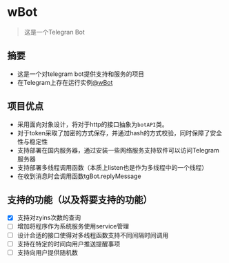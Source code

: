 # wBot

> 这是一个Telegran Bot

## 摘要

* 这是一个对telegram bot提供支持和服务的项目
* 在Telegram上存在运行实例[@wBot](https://t.me/walotta_bot)

## 项目优点

* 采用面向对象设计，将对于http的接口抽象为`botAPI`类。
* 对于token采取了加密的方式保存，并通过hash的方式校验，同时保障了安全性与稳定性
* 支持部署在国内服务器，通过安装一些网络服务支持软件可以访问Telegram服务器
* 支持部署多线程调用函数（本质上listen也是作为多线程中的一个线程）
* 在收到消息时会调用函数tgBot.replyMessage

## 支持的功能（以及将要支持的功能）

- [x] 支持对zyins次数的查询
- [ ] 增加将程序作为系统服务使用service管理
- [ ] 设计合适的接口使得对多线程函数支持不同间隔时间调用
- [ ] 支持在特定的时间向用户推送提醒事项
- [ ] 支持向用户提供随机数